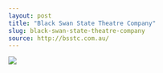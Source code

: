 ```yaml
---
layout: post
title: "Black Swan State Theatre Company"
slug: black-swan-state-theatre-company
source: http://bsstc.com.au/
---
```


<img src="{{ site.url }}/assets/img/screenshots/black-swan-state-theatre-company.jpg">

